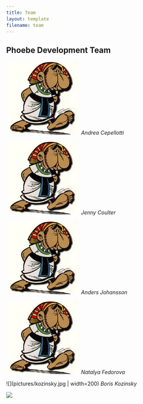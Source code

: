 ```yaml
---
title: Team
layout: template
filename: team
---
```


## Phoebe Development Team

![](pictures/andrea.png)
*Andrea Cepellotti*

![](pictures/andrea.png)
*Jenny Coulter*

![](pictures/andrea.png)
*Anders Johansson*

![](pictures/andrea.png)
*Natalya Fedorova*

![](pictures/kozinsky.jpg | width=200)
*Boris Kozinsky*

<img src="https://raw.githubusercontent.com/mir-group/phoebe/gh-pages/pictures/kozinsky.jpg" width="200">
